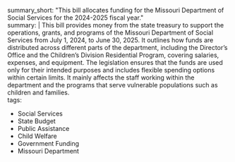 summary_short: "This bill allocates funding for the Missouri Department of Social Services for the 2024-2025 fiscal year."  
summary: |
  This bill provides money from the state treasury to support the operations, grants, and programs of the Missouri Department of Social Services from July 1, 2024, to June 30, 2025. It outlines how funds are distributed across different parts of the department, including the Director’s Office and the Children’s Division Residential Program, covering salaries, expenses, and equipment. The legislation ensures that the funds are used only for their intended purposes and includes flexible spending options within certain limits. It mainly affects the staff working within the department and the programs that serve vulnerable populations such as children and families.  
tags:
  - Social Services
  - State Budget
  - Public Assistance
  - Child Welfare
  - Government Funding
  - Missouri Department
